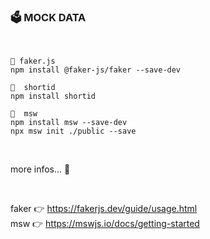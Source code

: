 ### 🗳️ MOCK DATA

<br />

```
📌 faker.js
npm install @faker-js/faker --save-dev

📌  shortid
npm install shortid

📌  msw
npm install msw --save-dev
npx msw init ./public --save

```

<br />

more infos... 👀 <br />

<br />

faker 👉 https://fakerjs.dev/guide/usage.html <br />
msw 👉 https://mswjs.io/docs/getting-started <br />
